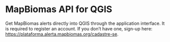 # MapBiomas API for QGIS

Get MapBiomas alerts directly into QGIS through the application interface. It is required to register an account. If you don’t have one, sign-up here: https://plataforma.alerta.mapbiomas.org/cadastre-se.